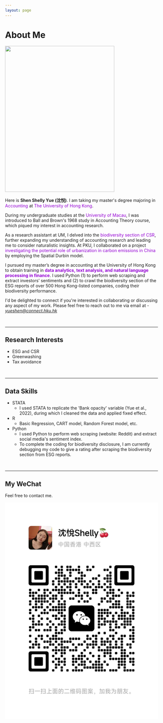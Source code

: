 ```yaml
---
layout: page
---
```


# About Me

<img src="https://shenyue0324.github.io/images/yueshen.um.graduate.jpg" class="floatpic" width="360" height="480">

Here is **Shen Shelly Yue (沈悦)**. I am taking my master's degree majoring in <font color='DarkViolet'>Accounting</font> at <font color='DarkViolet'>The University of Hong Kong</font>. 


During my undergraduate studies at the <font color='DarkViolet'>University of Macau</font>, I was introduced to Ball and Brown's 1968 study in Accounting Theory course, which piqued my interest in accounting research. 

As a research assistant at UM, I delved into the <font color='DarkViolet'>biodiversity section of CSR</font>, further expanding my understanding of accounting research and leading me to consider naturalistic insights. At PKU, I collaborated on a project <font color='DarkViolet'>investigating the potential role of urbanization in carbon emissions in China</font> by employing the Spatial Durbin model. 


I pursued my master’s degree in accounting at the University of Hong Kong to obtain training in <font color='DarkViolet'><b>data analytics, text analysis, and natural language processing in finance</b></font>. I used Python (1) to perform web scraping and extract investors’ sentiments and (2) to crawl the biodiversity section of the ESG reports of over 500 Hong Kong-listed companies, coding their biodiversity performance.


I'd be delighted to connect if you're interested in collaborating or discussing any aspect of my work. Please feel free to reach out to me via email at - *yueshen@connect.hku.hk*

<br>

---

## Research Interests

- ESG and CSR
- Greenwashing
- Tax avoidance
<br>

---

## Data Skills

- STATA
  - I used STATA to replicate the 'Bank opacity' variable (Yue et al., 2022), during which I cleaned the data and applied fixed effect.
- R
  - Basic Regression, CART model, Random Forest model, etc.
- Python
  - I used Python to perform web scraping (website: Reddit) and extract social media's sentiment index.
  - To complete the coding for biodiversity disclosure, I am currently debugging my code to give a rating after scraping the biodiversity section from ESG reports.
<br>

---

## My WeChat

Feel free to contact me.

<div class="third">
<img src="/images/wechat.yueshen.jpg">
</div>
<br>

